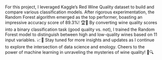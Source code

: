 For this project, I leveraged Kaggle’s Red Wine Quality dataset to build and compare various classification models. After rigorous experimentation, the Random Forest algorithm emerged as the top performer, boasting an impressive accuracy score of 89.3%! 🏆🌟
By converting wine quality scores into a binary classification task (good quality vs. not), I trained the Random Forest model to distinguish between high and low-quality wines based on 11 input variables. 📈🍇
Stay tuned for more insights and updates as I continue to explore the intersection of data science and enology. Cheers to the power of machine learning in unraveling the mysteries of wine quality! 🥂🔍
